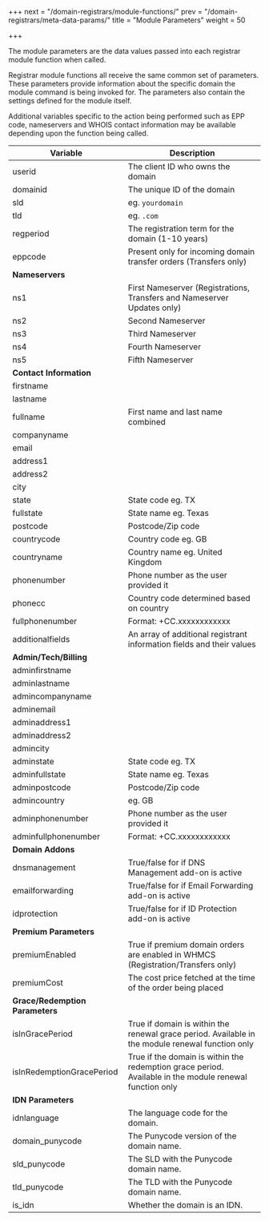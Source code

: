 +++
next = "/domain-registrars/module-functions/"
prev = "/domain-registrars/meta-data-params/"
title = "Module Parameters"
weight = 50

+++

The module parameters are the data values passed into each registrar module function when called.

Registrar module functions all receive the same common set of parameters. These parameters provide information about the specific domain the module command is being invoked for. The parameters also contain the settings defined for the module itself.

Additional variables specific to the action being performed such as EPP code, nameservers and WHOIS contact information may be available depending upon the function being called.

| Variable | Description |
| --------- | ----------- |
| userid | The client ID who owns the domain
| domainid | The unique ID of the domain
| sld | eg. `yourdomain`
| tld | eg. `.com`
| regperiod | The registration term for the domain (1-10 years)
| eppcode | Present only for incoming domain transfer orders (Transfers only)
| **Nameservers**
| ns1 | First Nameserver (Registrations, Transfers and Nameserver Updates only)
| ns2 | Second Nameserver
| ns3 | Third Nameserver
| ns4 | Fourth Nameserver
| ns5 | Fifth Nameserver
| **Contact Information**
| firstname |
| lastname |
| fullname | First name and last name combined
| companyname |
| email |
| address1 |
| address2 |
| city |
| state | State code eg. TX
| fullstate | State name eg. Texas
| postcode | Postcode/Zip code
| countrycode | Country code eg. GB
| countryname | Country name eg. United Kingdom
| phonenumber | Phone number as the user provided it
| phonecc | Country code determined based on country
| fullphonenumber | Format: +CC.xxxxxxxxxxxx
| additionalfields | An array of additional registrant information fields and their values
| **Admin/Tech/Billing**
| adminfirstname |
| adminlastname |
| admincompanyname |
| adminemail |
| adminaddress1 |
| adminaddress2 |
| admincity |
| adminstate | State code eg. TX
| adminfullstate | State name eg. Texas
| adminpostcode | Postcode/Zip code
| admincountry | eg. GB
| adminphonenumber | Phone number as the user provided it
| adminfullphonenumber | Format: +CC.xxxxxxxxxxxx
| **Domain Addons**
| dnsmanagement | True/false for if DNS Management add-on is active
| emailforwarding | True/false for if Email Forwarding add-on is active
| idprotection | True/false for if ID Protection add-on is active
| **Premium Parameters**
| premiumEnabled | True if premium domain orders are enabled in WHMCS (Registration/Transfers only)
| premiumCost | The cost price fetched at the time of the order being placed
| **Grace/Redemption Parameters**
| isInGracePeriod | True if domain is within the renewal grace period. Available in the module renewal function only
| isInRedemptionGracePeriod | True if the domain is within the redemption grace period. Available in the module renewal function only
| **IDN Parameters**
| idnlanguage | The language code for the domain.
| domain_punycode | The Punycode version of the domain name.
| sld_punycode | The SLD with the Punycode domain name.
| tld_punycode | The TLD with the Punycode domain name.
| is_idn | Whether the domain is an IDN.
